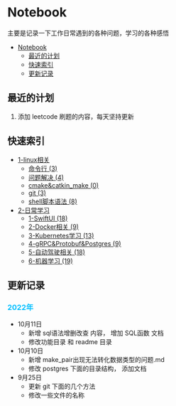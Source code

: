 # Notebook
主要是记录一下工作日常遇到的各种问题，学习的各种感悟  
- [Notebook](#notebook)
  - [最近的计划](#最近的计划)
  - [快速索引](#快速索引)
  - [更新记录](#更新记录)

## 最近的计划
1. 添加 leetcode 刷题的内容，每天坚持更新

## 快速索引
+ [1-linux相关](./1_linux相关/readme.md)
    + [命令行 (3)](./1_linux相关/命令行)
    + [问题解决 (4)](./1_linux相关/问题解决)
    + [cmake&catkin_make (0)](1_linux相关/cmake%26catkin_make/)
    + [git (3)](1_linux相关/git/)
    + [shell脚本语法 (8)](1_linux相关/shell%E8%84%9A%E6%9C%AC%E8%AF%AD%E6%B3%95/)
+ [2-日常学习](./2_%E6%97%A5%E5%B8%B8%E5%AD%A6%E4%B9%A0/)
    + [1-SwiftUI (18)](./2_%E6%97%A5%E5%B8%B8%E5%AD%A6%E4%B9%A0/1_SwiftUI/)
    + [2-Docker相关 (9)]()
    + [3-Kubernetes学习 (13)](./2_%E6%97%A5%E5%B8%B8%E5%AD%A6%E4%B9%A0/2_Docker%E7%9B%B8%E5%85%B3/)
    + [4-gRPC&Protobuf&Postgres (9)](./2_%E6%97%A5%E5%B8%B8%E5%AD%A6%E4%B9%A0/4_gRPC%26Protobuf%26Postgres/README.md)
    + [5-自动驾驶相关 (18)](./2_%E6%97%A5%E5%B8%B8%E5%AD%A6%E4%B9%A0/5_%E8%87%AA%E5%8A%A8%E9%A9%BE%E9%A9%B6%E7%9B%B8%E5%85%B3/README.md)
    + [6-机器学习 (19)](./2_%E6%97%A5%E5%B8%B8%E5%AD%A6%E4%B9%A0/6_%E6%9C%BA%E5%99%A8%E5%AD%A6%E4%B9%A0/)
<!-- 
+ 项目总结
    + 工具安装使用教程
        + [boost的安装和测试](./项目总结/工具安装使用教程/boost的安装和测试.md)
        + [CMakeLists.txt教程](./项目总结/工具安装使用教程/CMakeLists.txt教程.md)
        + [conan的安装和使用](./项目总结/工具安装使用教程/conan的安装和使用.md)
        + [docker教程](./项目总结/工具安装使用教程/docker教程.md)
        + [protobuf数据格式](./项目总结/工具安装使用教程/protobuf数据格式.md)
        + [protobuf的介绍和使用](./项目总结/工具安装使用教程/protobuf的介绍和使用.md)
        + [proto文件结构和内容](./项目总结/工具安装使用教程/proto文件结构和内容.md)
        + [catkin文件结构和操作 待补充]
    + 项目中遇到的问题  
        + [CouldNotfindGTest解决方法](./项目总结/项目中遇到的问题/Could%20NOT%20find%20GTest%20解决方法.md)
        + [g3logger安装问题](./项目总结/项目中遇到的问题/g3logger安装问题.md)
        + [osqp头文件找不到的问题.](./项目总结/项目中遇到的问题/osqp头文件找不到的问题.md)
        + [qpxx重定位链接失败问题](./项目总结/项目中遇到的问题/qpxx重定位链接失败问题.md)
        + [sed类类型无法识别的问题](./项目总结/项目中遇到的问题/sed类类型无法识别的问题.md)
        + [解决so文件找不到的问题](./项目总结/项目中遇到的问题/解决so文件找不到的问题.md)
    + [编译过程](./项目总结/编译过程.md)
    + [data_pipeline运行过程](./项目总结/date_pipeline运行过程.md)
-->
## 更新记录
### <font color=deepskyblue>2022年</font>
+ 10月11日
    + 新增 sql语法增删改查 内容， 增加 SQL函数 文档
    + 修改功能目录 和 readme 目录
+ 10月10日
    + 新增 make_pair出现无法转化数据类型的问题.md
    + 修改 postgres 下面的目录结构， 添加文档
+ 9月25日
    + 更新 git 下面的几个方法
    + 修改一些文件的名称